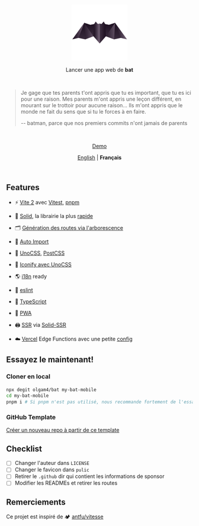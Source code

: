 <p align='center'>
  <img src="./public/pwa-512x512.png" width="150"/>
</p>

<p align='center'>Lancer une app web de <b>bat</b></p>

<br>

> Je gage que tes parents t'ont appris que tu es important, que tu es ici pour une raison. Mes parents m'ont appris une leçon différent, en mourant sur le trottoir pour aucune raison... Ils m'ont appris que le monde ne fait du sens que si tu le forces à en faire.
> 
> -- batman, parce que nos premiers commits n'ont jamais de parents

<br>

<p align='center'>
  <a href="https://bat.glo.quebec" target="_blank">Demo</a>
</p

<br>

<p align='center'><a href="https://github.com/olgam4/bat#readme">English</a> | <b>Français</b></p>

<br>

## Features

* ⚡️ [Vite 2](https://vitejs.dev/) avec [Vitest](https://vitest.dev/), [pnpm](https://pnpm.js.org/)

* 🗿 [Solid](https://www.solidjs.com/), la librairie la plus [rapide](https://krausest.github.io/js-framework-benchmark/current.html)

* 🗂  [Génération des routes via l'arborescence](/src/routes/)

* 🔮 [Auto Import](https://github.com/antfu/unplugin-auto-import/)

* 🎨 [UnoCSS](https://uno.antfu.me/), [PostCSS](https://postcss.org/)

* 🙂 [Iconify avec UnoCSS](https://github.com/unocss/unocss/tree/main/packages/preset-icons/)

* 🌎 [i18n](https://github.com/solidjs-community/solid-primitives/tree/main/packages/i18n) ready

* 🧽 [eslint](https://eslint.org/)

* 🦾 [TypeScript](https://www.typescriptlang.org/)

* 📱 [PWA](https://github.com/antfu/vite-plugin-pwa)

* 🖨 [SSR](https://github.com/solidjs/solid-start) via [Solid-SSR](https://github.com/solidjs/solid/tree/main/packages/solid-ssr)

* ☁️  [Vercel](https://vercel.com/) Edge Functions avec une petite [config](./assets/vercel-config.md)

## Essayez le maintenant!

### Cloner en local

``` sh
npx degit olgam4/bat my-bat-mobile
cd my-bat-mobile
pnpm i # Si pnpm n'est pas utilisé, nous recommande fortement de l'essayer: npx i -g pnpm
```

### GitHub Template

[Créer un nouveau repo à partir de ce template](https://github.com/olgam4/bat/generate)

## Checklist

- [ ] Changer l'auteur dans `LICENSE`
- [ ] Changer le favicon dans `pulic`
- [ ] Retirer le `.github` dir qui contient les informations de sponsor
- [ ] Modifier les READMEs et retirer les routes

## Remerciements

Ce projet est inspiré de 🏕 [antfu/vitesse](https://github.com/antfu/vitesse)
